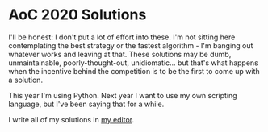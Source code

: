 # AoC 2020 Solutions

I'll be honest: I don't put a lot of effort into these. I'm not sitting here
contemplating the best strategy or the fastest algorithm - I'm banging out
whatever works and leaving at that. These solutions may be dumb, unmaintainable,
poorly-thought-out, unidiomatic... but that's what happens when the incentive
behind the competition is to be the first to come up with a solution.

This year I'm using Python. Next year I want to use my own scripting language,
but I've been saying that for a while.

I write all of my solutions in [my editor](https://github.com/klange/bim).
